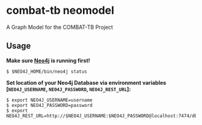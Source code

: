 # **combat-tb neomodel**

A Graph Model for the COMBAT-TB Project

## Usage

**Make sure [Neo4j](http://neo4j.com/download/other-releases/) is running first!**
```
$ $NEO4J_HOME/bin/neo4j status
```

**Set location of your Neo4j Database via environment variables [`NEO4J_USERNAME`, `NEO4J_PASSWORD`, `NEO4J_REST_URL`]:**

```
$ export NEO4J_USERNAME=username
$ export NEO4J_PASSWORD=password
$ export NEO4J_REST_URL=http://$NEO4J_USERNAME:$NEO4J_PASSWORD@localhost:7474/db/data/
```
